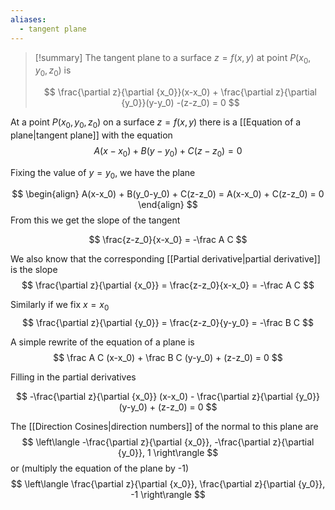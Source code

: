 ```yaml
---
aliases:
  - tangent plane
---
```



> [!summary]
> The tangent plane to a surface $z=f(x,y)$ at point $P(x_0, y_0, z_0)$ is
> 
> $$
> \frac{\partial z}{\partial {x_0}}(x-x_0) + \frac{\partial z}{\partial {y_0}}(y-y_0) -(z-z_0) = 0
> $$


At a point $P(x_0, y_0, z_0)$ on a surface $z=f(x,y)$ there is a [[Equation of a plane|tangent plane]] with the equation
$$
A(x-x_0) + B(y-y_0) + C(z-z_0) = 0
$$

Fixing the value of $y=y_0$, we have the plane

$$
\begin{align}
A(x-x_0) + B(y_0-y_0) + C(z-z_0) = A(x-x_0) + C(z-z_0) = 0
\end{align}
$$
From this we get the slope of the tangent 

$$
\frac{z-z_0}{x-x_0} = -\frac A C
$$


We also know that the corresponding [[Partial derivative|partial derivative]] is the slope
$$
\frac{\partial z}{\partial {x_0}} = \frac{z-z_0}{x-x_0} = -\frac A C
$$

Similarly if we fix $x=x_0$ 
$$
\frac{\partial z}{\partial {y_0}} = \frac{z-z_0}{y-y_0} = -\frac B C
$$

A simple rewrite of the equation of a plane is
$$
\frac A C (x-x_0) + \frac B C (y-y_0) + (z-z_0) = 0
$$

Filling in the partial derivatives

$$
-\frac{\partial z}{\partial {x_0}} (x-x_0) - \frac{\partial z}{\partial {y_0}} (y-y_0) + (z-z_0) = 0
$$

The [[Direction Cosines|direction numbers]] of the normal to this plane are
$$
\left\langle -\frac{\partial z}{\partial {x_0}}, -\frac{\partial z}{\partial {y_0}}, 1 \right\rangle
$$
or (multiply the equation of the plane by -1)
$$
\left\langle \frac{\partial z}{\partial {x_0}}, \frac{\partial z}{\partial {y_0}}, -1 \right\rangle
$$
